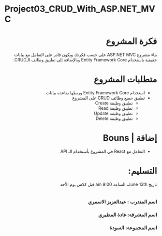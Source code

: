 # Project03_CRUD_With_ASP.NET_MVC

<div dir="rtl" align="right">



# فكرة المشروع 

بناء مشروع ASP.NET MVC على حسب فكرتك ويكون قادر على التعامل مع بيانات حقيقية باستخدام Entity Framework Core وبالإضافة إلى تطبيق وظائف الـCRUD.

# متطلبات المشروع   
- استخدام Entity Framework Core وربطها بقاعدة بيانات
- تطبيق  جميع وظائف CRUD على المشروع
    - تطبيق وظيفة Create
    - تطبيق وظيفة  Read  
    - تطبيق وظيفة Update 
    - تطبيق وظيفة Delete 
# إضافة | Bouns 
- التعامل مع React في المشروع بأستخدام الـ API



 # التسليم:

تاريخ June 13th، الساعة 9:00 am
قبل كلاس يوم الأحد 

#

### **اسم المتدرب : عبدالعزيز الاسمري**

### **اسم المشرفة: غادة المطيري**

### **اسم المجموعة: السودة**

    
</div>
